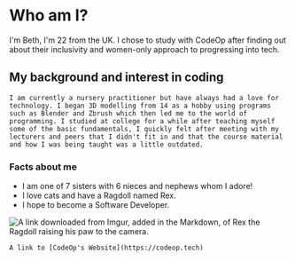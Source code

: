 # Who am I?
   I'm Beth, I'm 22 from the UK. I chose to study with CodeOp after finding out about their inclusivity and women-only approach to progressing into tech.

## My background and interest in coding
    I am currently a nursery practitioner but have always had a love for technology. I began 3D modelling from 14 as a hobby using programs such as Blender and Zbrush which then led me to the world of programming. I studied at college for a while after teaching myself some of the basic fundamentals, I quickly felt after meeting with my lecturers and peers that I didn't fit in and that the course material and how I was being taught was a little outdated.

### Facts about me
- I am one of 7 sisters with 6 nieces and nephews whom I adore!
- I love cats and have a Ragdoll named Rex.
- I hope to become a Software Developer. 

![A link downloaded from Imgur, added in the Markdown, of Rex the Ragdoll raising his paw to the camera.](https://imgur.com/a/LFV4snv)

    A link to [CodeOp's Website](https://codeop.tech)
